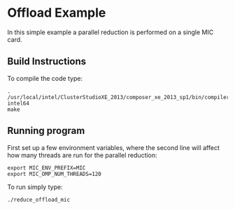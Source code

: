 # Offload Example

In this simple example a parallel reduction is performed
on a single MIC card. 

## Build Instructions

To compile the code type:

```shell
. /usr/local/intel/ClusterStudioXE_2013/composer_xe_2013_sp1/bin/compilervars.sh intel64
make
```

## Running program

First set up a few environment variables, where the second
line will affect how many threads are run for the parallel
reduction:

```shell
export MIC_ENV_PREFIX=MIC
export MIC_OMP_NUM_THREADS=120
```

To run simply type:

```shell
./reduce_offload_mic
```
